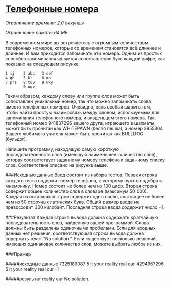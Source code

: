 # [Телефонные номера](http://acm.timus.ru/problem.aspx?space=1&num=1002)

_Ограничение времени: 2.0 секунды_

_Ограничение памяти: 64 МБ_

В современном мире вы встречаетесь с огромным количеством телефонных номеров, которые со временем становятся всё
длиннее и длиннее. И вам приходится запоминать эти номера. Одним из простых способов запоминания является
сопоставление букв каждой цифре, как показано на следующем рисунке:

    1 ij    2 abc   3 def
    4 gh    5 kl    6 mn
    7 prs   8 tuv   9 wxy
            0 oqz

Таким образом, каждому слову или группе слов может быть сопоставлен уникальный номер, так что можно запоминать
слова вместо телефонных номеров. Очевидно, есть особый шарм в том, чтобы найти простую взаимосвязь между словом,
используемым для запоминания телефонного номера, и владельцем этого номера. Так, телефонный номер 941837296 вашего
друга, играющего в шахматы, может быть прочитан как WHITEPAWN (белая пешка), а номер 2855304 Вашего любимого
учителя может быть прочитан как BULLDOG (бульдог).

Напишите программу, находящую самую короткую последовательность слов (имеющую наименьшее количество слов), которая
соответствует заданному номеру телефона и заданному списку слов. Соответствие описано на рисунке выше.

###Исходные данные
Ввод состоит из набора тестов. Первая строка каждого теста содержит номер телефона, к которому нужно подобрать
мнемонику. Номер состоит не более чем из 100 цифр. Вторая строка содержит общее количество слов в словаре
(максимум 50 000). Каждая из оставшихся строк содержит одно слово, состоящее не более чем из 50 строчных латинских
букв. Общий размер ввода не превосходит 300 килобайт. Последняя строка ввода содержит число −1.

###Результат
Каждая строка вывода должна содержать кратчайшую последовательность слов, найденную вашей программой. Слова должны
быть разделены одиночными пробелами. Если для входных данных нет решения, соответствующая строка вывода должна
содержать текст “No solution.”. Если существует несколько решений, имеющих одинаковое количество слов, можете
выбрать любое из них.


###Пример

#####исходные данные
    7325189087
    5
    it
    your
    reality
    real
    our
    4294967296
    5
    it
    your
    reality
    real
    our
    -1

#####результат
    reality our
    No solution.
